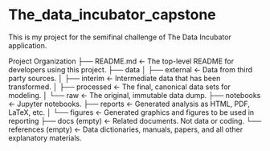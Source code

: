 # The_data_incubator_capstone
This is my project for the semifinal challenge of The Data Incubator application.

Project Organization
├── README.md          <- The top-level README for developers using this project.
├── data
│   ├── external       <- Data from third party sources.
│   ├── interim        <- Intermediate data that has been transformed.
│   ├── processed      <- The final, canonical data sets for modeling.
│   └── raw            <- The original, immutable data dump.
├── notebooks          <- Jupyter notebooks.
├── reports            <- Generated analysis as HTML, PDF, LaTeX, etc.
│   └── figures        <- Generated graphics and figures to be used in reporting
├── docs (empty)       <- Related documents. Not data or coding.
└── references (empty) <- Data dictionaries, manuals, papers, and all other explanatory materials.
